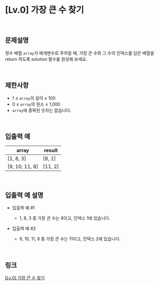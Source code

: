 # [Lv.0] 가장 큰 수 찾기

<br>

## 문제설명
정수 배열 `array`가 매개변수로 주어질 때, 가장 큰 수와 그 수의 인덱스를 담은 배열을 return 하도록 solution 함수를 완성해 보세요.

<br>

## 제한사항
- 1 ≤ `array`의 길이 ≤ 100
- 0 ≤ `array`의 원소 ≤ 1,000
- `array`에 중복된 숫자는 없습니다.

<br>

## 입출력 예
| array | result |
|---|---|
| [1, 8, 3] | [8, 1] |
| [9, 10, 11, 8] | [11, 2] |

<br>

## 입출력 예 설명
- 입출력 예 #1
    - 1, 8, 3 중 가장 큰 수는 8이고, 인덱스 1에 있습니다.

- 입출력 예 #2
    - 9, 10, 11, 8 중 가장 큰 수는 11이고, 인덱스 2에 있습니다.

<br>

## 링크
[[Lv.0] 가장 큰 수 찾기](https://school.programmers.co.kr/learn/courses/30/lessons/120899)
